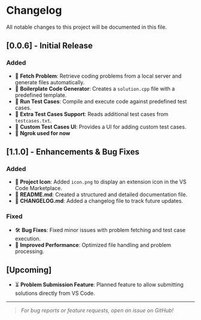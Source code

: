 # Changelog

All notable changes to this project will be documented in this file.

## [0.0.6] - Initial Release
### Added
- 🚀 **Fetch Problem**: Retrieve coding problems from a local server and generate files automatically.
- 📝 **Boilerplate Code Generator**: Creates a `solution.cpp` file with a predefined template.
- 🏃 **Run Test Cases**: Compile and execute code against predefined test cases.
- 📂 **Extra Test Cases Support**: Reads additional test cases from `testcases.txt`.
- 🎯 **Custom Test Cases UI**: Provides a UI for adding custom test cases.
- 🏃 **Ngrok used for now**

## [1.1.0] - Enhancements & Bug Fixes
### Added
- 🎨 **Project Icon**: Added `icon.png` to display an extension icon in the VS Code Marketplace.
- 📜 **README.md**: Created a structured and detailed documentation file.
- 📑 **CHANGELOG.md**: Added a changelog file to track future updates.

### Fixed
- 🛠 **Bug Fixes**: Fixed minor issues with problem fetching and test case execution.
- 🔄 **Improved Performance**: Optimized file handling and problem processing.

## [Upcoming]
- ⏳ **Problem Submission Feature**: Planned feature to allow submitting solutions directly from VS Code.

---

> *For bug reports or feature requests, open an issue on GitHub!*

